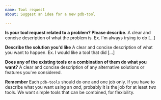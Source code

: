 ```yaml
---
name: Tool request
about: Suggest an idea for a new pdb-tool

---
```


**Is your tool request related to a problem? Please describe.**
A clear and concise description of what the problem is. Ex. I'm always trying to do [...]

**Describe the solution you'd like**
A clear and concise description of what you want to happen. Ex. I would like a tool that did [...]

**Does any of the existing tools or a combination of them do what you want?**
A clear and concise description of any alternative solutions or features you've considered.

**Remember**
Each `pdb-tools` should do one and one job only. If you have to describe what you want using an _and_, probably it is the job for at least _two_ tools. We want simple tools that can be combined, for flexibility.
